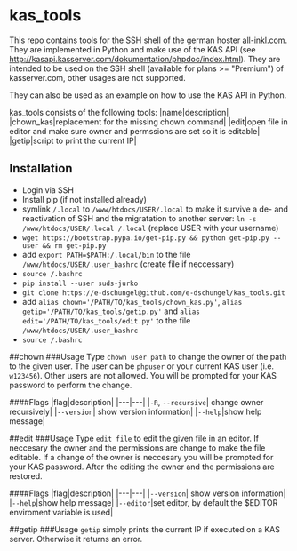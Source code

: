 # kas_tools
This repo contains tools for the SSH shell of the german hoster [all-inkl.com](http://www.all-inkl.com).
They are implemented in Python and make use of the KAS API (see http://kasapi.kasserver.com/dokumentation/phpdoc/index.html).
They are intended to be used on the SSH shell (available for plans >= "Premium") of kasserver.com, other usages are not supported.

They can also be used as an example on how to use the KAS API in Python. 

kas_tools consists of the following tools:
|name|description|
|chown_kas|replacement for the missing chown command|
|edit|open file in editor and make sure owner and permssions are set so it is editable|
|getip|script to print the current IP|

## Installation
* Login via SSH
* Install pip (if not installed already)
 * symlink `/.local` to `/www/htdocs/USER/.local` to make it survive a de- and reactivation of SSH and the migratation to another server: `ln -s /www/htdocs/USER/.local /.local` (replace USER with your username)
 * `wget https://bootstrap.pypa.io/get-pip.py && python get-pip.py --user && rm get-pip.py`
 * add `export PATH=$PATH:/.local/bin` to the file `/www/htdocs/USER/.user_bashrc` (create file if neccessary)
 * `source /.bashrc`
* `pip install --user suds-jurko`
* `git clone https://e-dschungel@github.com/e-dschungel/kas_tools.git`
* add `alias chown='/PATH/TO/kas_tools/chown_kas.py'`, `alias getip='/PATH/TO/kas_tools/getip.py'` and `alias edit='/PATH/TO/kas_tools/edit.py'`  to the file `/www/htdocs/USER/.user_bashrc`
* `source /.bashrc`

##chown
###Usage
Type `chown user path` to change the owner of the path to the given user.
The user can be `phpuser` or your current KAS user (i.e. `w123456`).
Other users are not allowed.
You will be prompted for your KAS password to perform the change.

####Flags
|flag|description|
|---|---|
|`-R`, `--recursive`| change owner recursively|
|`--version`| show version information|
|`--help`|show help message|

##edit
###Usage
Type `edit file` to edit the given file in an editor.
If neccesary the owner and the permissions are change to make the file editable.
If a change of the owner is neccesary you will be prompted for your KAS password.
After the editing the owner and the permissions are restored.

####Flags
|flag|description|
|---|---|
|`--version`| show version information|
|`--help`|show help message|
|`--editor`|set editor, by default the $EDITOR enviroment variable is used|


##getip
###Usage 
`getip` simply prints the current IP if executed on a KAS server.
Otherwise it returns an error.
